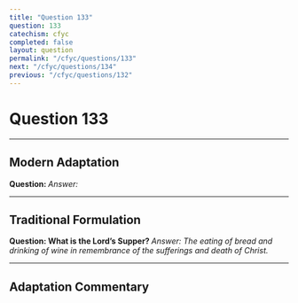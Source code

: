 ```yaml
---
title: "Question 133"
question: 133
catechism: cfyc
completed: false
layout: question
permalink: "/cfyc/questions/133"
next: "/cfyc/questions/134"
previous: "/cfyc/questions/132"
---
```

# Question 133
---
## Modern Adaptation
<strong>
    Question:
</strong>

<em>
    Answer:
</em>

---
## Traditional Formulation
<strong>
    Question: What is the Lord’s Supper?
</strong>

<em>
    Answer: The eating of bread and drinking of wine in remembrance of the sufferings and death of Christ.
</em>

---
## Adaptation Commentary
